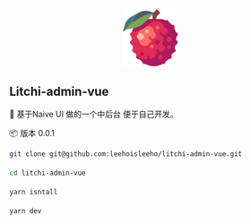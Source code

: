 
<p align="center"><img width="100" src="./src/assets/img/logo.png" alt="logo"></p>

## Litchi-admin-vue

🎉 基于Naive UI 做的一个中后台 便于自己开发。

📦 版本 0.0.1

```bash
git clone git@github.com:leehoisleeho/litchi-admin-vue.git

cd litchi-admin-vue

yarn isntall

yarn dev
```




